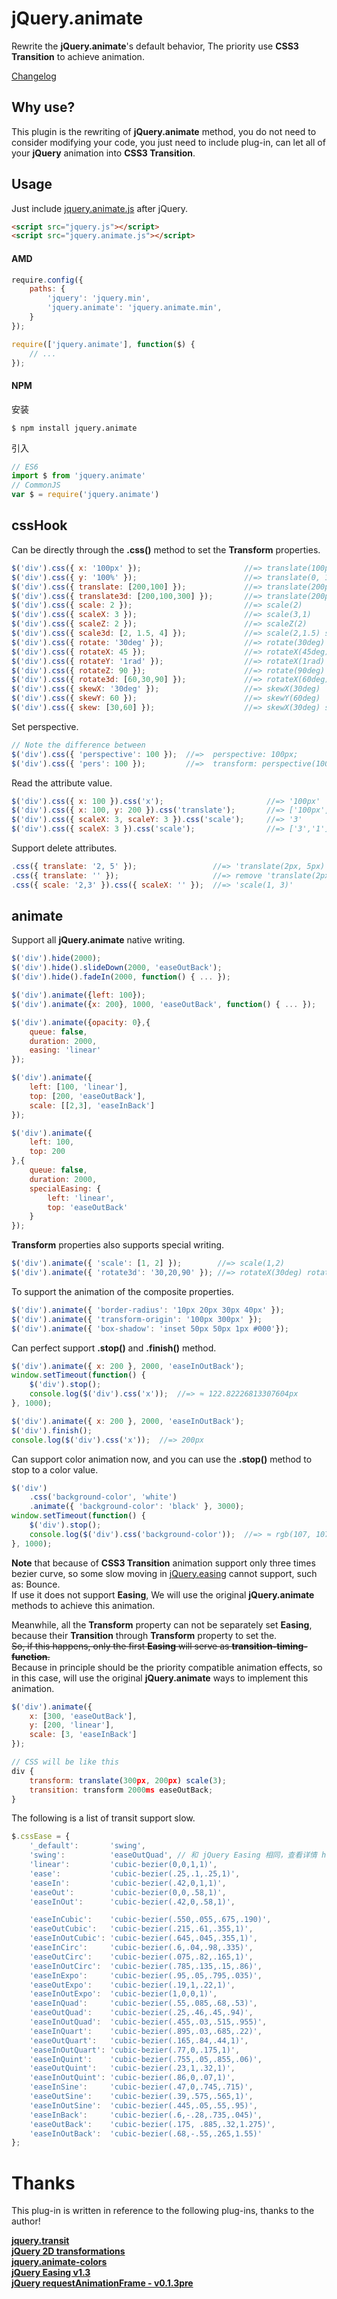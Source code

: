 # jQuery.animate

Rewrite the **jQuery.animate**'s default behavior, The priority use **CSS3 Transition** to achieve animation.

[Changelog](https://github.com/baijunjie/jquery.animate/blob/master/Changelog.md)


## Why use?

This plugin is the rewriting of **jQuery.animate** method, you do not need to consider modifying your code, you just need to include plug-in, can let all of your **jQuery** animation into **CSS3 Transition**.


## Usage

Just include [jquery.animate.js] after jQuery.


``` html
<script src="jquery.js"></script>
<script src="jquery.animate.js"></script>
```

#### AMD

```js
require.config({
	paths: {
		'jquery': 'jquery.min',
		'jquery.animate': 'jquery.animate.min',
	}
});

require(['jquery.animate'], function($) {
	// ...
});
```

#### NPM

安装

```
$ npm install jquery.animate
```

引入

```js
// ES6
import $ from 'jquery.animate'
// CommonJS
var $ = require('jquery.animate')
```

## cssHook

Can be directly through the **.css()** method to set the **Transform** properties.

``` js
$('div').css({ x: '100px' });                       //=> translate(100px, 0)
$('div').css({ y: '100%' });                        //=> translate(0, 100%)
$('div').css({ translate: [200,100] });             //=> translate(200px, 100px)
$('div').css({ translate3d: [200,100,300] });       //=> translate(200px, 100px) translateZ(300px) 
$('div').css({ scale: 2 });                         //=> scale(2)
$('div').css({ scaleX: 3 });                        //=> scale(3,1)
$('div').css({ scaleZ: 2 });                        //=> scaleZ(2)
$('div').css({ scale3d: [2, 1.5, 4] });             //=> scale(2,1.5) scaleZ(4) 
$('div').css({ rotate: '30deg' });                  //=> rotate(30deg)
$('div').css({ rotateX: 45 });                      //=> rotateX(45deg)
$('div').css({ rotateY: '1rad' });                  //=> rotateX(1rad)
$('div').css({ rotateZ: 90 });                      //=> rotate(90deg)
$('div').css({ rotate3d: [60,30,90] });             //=> rotateX(60deg) rotateY(30deg) rotate(90deg)
$('div').css({ skewX: '30deg' });                   //=> skewX(30deg)
$('div').css({ skewY: 60 });                        //=> skewY(60deg)
$('div').css({ skew: [30,60] });                    //=> skewX(30deg) skewY(60deg)
```

Set perspective.

```js
// Note the difference between
$('div').css({ 'perspective': 100 });  //=>  perspective: 100px;
$('div').css({ 'pers': 100 });         //=>  transform: perspective(100px);
```

Read the attribute value.

``` js
$('div').css({ x: 100 }).css('x');                       //=> '100px'
$('div').css({ x: 100, y: 200 }).css('translate');       //=> ['100px', '200px']
$('div').css({ scaleX: 3, scaleY: 3 }).css('scale');     //=> '3'
$('div').css({ scaleX: 3 }).css('scale');                //=> ['3','1']
```

Support delete attributes.

```js
.css({ translate: '2, 5' });                 //=> 'translate(2px, 5px)'
.css({ translate: '' });                     //=> remove 'translate(2px, 5px)'
.css({ scale: '2,3' }).css({ scaleX: '' });  //=> 'scale(1, 3)'
```


## animate

Support all **jQuery.animate** native writing.

```js
$('div').hide(2000);
$('div').hide().slideDown(2000, 'easeOutBack');
$('div').hide().fadeIn(2000, function() { ... });

$('div').animate({left: 100});
$('div').animate({x: 200}, 1000, 'easeOutBack', function() { ... });

$('div').animate({opacity: 0},{
	queue: false,
	duration: 2000,
	easing: 'linear'
});

$('div').animate({
	left: [100, 'linear'],
	top: [200, 'easeOutBack'],
	scale: [[2,3], 'easeInBack']
});

$('div').animate({
	left: 100,
	top: 200
},{
	queue: false,
	duration: 2000,
	specialEasing: {
		left: 'linear',
		top: 'easeOutBack'
	}
});
```

**Transform** properties also supports special writing.

```js
$('div').animate({ 'scale': [1, 2] });        //=> scale(1,2)
$('div').animate({ 'rotate3d': '30,20,90' }); //=> rotateX(30deg) rotateY(20deg) rotate(90deg)
```

To support the animation of the composite properties.

```js
$('div').animate({ 'border-radius': '10px 20px 30px 40px' });
$('div').animate({ 'transform-origin': '100px 300px' });
$('div').animate({ 'box-shadow': 'inset 50px 50px 1px #000'});
```

Can perfect support **.stop()** and **.finish()** method.

```js
$('div').animate({ x: 200 }, 2000, 'easeInOutBack');
window.setTimeout(function() {
	$('div').stop();
	console.log($('div').css('x'));  //=> ≈ 122.82226813307604px
}, 1000);
```
```js
$('div').animate({ x: 200 }, 2000, 'easeInOutBack');
$('div').finish();
console.log($('div').css('x'));  //=> 200px
```

Can support color animation now, and you can use the **.stop()** method to stop to a color value.

```js
$('div')
	.css('background-color', 'white')
	.animate({ 'background-color': 'black' }, 3000);
window.setTimeout(function() {
    $('div').stop();
    console.log($('div').css('background-color'));  //=> ≈ rgb(107, 107, 107)
}, 1000);
```

**Note** that because of **CSS3 Transition** animation support only three times bezier curve, so some slow moving in [jQuery.easing] cannot support, such as: Bounce.  
If use it does not support **Easing**, We will use the original **jQuery.animate** methods to achieve this animation.

Meanwhile, all the **Transform** property can not be separately set **Easing**, because their **Transition** through **Transform** property to set the.  
~~So, if this happens, only the first **Easing** will serve as **transition-timing-function**.~~  
Because in principle should be the priority compatible animation effects, so in this case, will use the original **jQuery.animate** ways to implement this animation.

```js
$('div').animate({
	x: [300, 'easeOutBack'],
	y: [200, 'linear'],
	scale: [3, 'easeInBack']
});

// CSS will be like this
div {
	transform: translate(300px, 200px) scale(3);
	transition: transform 2000ms easeOutBack;
}
```

The following is a list of transit support slow.

```js
$.cssEase = {
    '_default':       'swing',
    'swing':          'easeOutQuad', // 和 jQuery Easing 相同，查看详情 https://github.com/gdsmith/jquery.easing
    'linear':         'cubic-bezier(0,0,1,1)',
    'ease':           'cubic-bezier(.25,.1,.25,1)',
    'easeIn':         'cubic-bezier(.42,0,1,1)',
    'easeOut':        'cubic-bezier(0,0,.58,1)',
    'easeInOut':      'cubic-bezier(.42,0,.58,1)',

    'easeInCubic':    'cubic-bezier(.550,.055,.675,.190)',
    'easeOutCubic':   'cubic-bezier(.215,.61,.355,1)',
    'easeInOutCubic': 'cubic-bezier(.645,.045,.355,1)',
    'easeInCirc':     'cubic-bezier(.6,.04,.98,.335)',
    'easeOutCirc':    'cubic-bezier(.075,.82,.165,1)',
    'easeInOutCirc':  'cubic-bezier(.785,.135,.15,.86)',
    'easeInExpo':     'cubic-bezier(.95,.05,.795,.035)',
    'easeOutExpo':    'cubic-bezier(.19,1,.22,1)',
    'easeInOutExpo':  'cubic-bezier(1,0,0,1)',
    'easeInQuad':     'cubic-bezier(.55,.085,.68,.53)',
    'easeOutQuad':    'cubic-bezier(.25,.46,.45,.94)',
    'easeInOutQuad':  'cubic-bezier(.455,.03,.515,.955)',
    'easeInQuart':    'cubic-bezier(.895,.03,.685,.22)',
    'easeOutQuart':   'cubic-bezier(.165,.84,.44,1)',
    'easeInOutQuart': 'cubic-bezier(.77,0,.175,1)',
    'easeInQuint':    'cubic-bezier(.755,.05,.855,.06)',
    'easeOutQuint':   'cubic-bezier(.23,1,.32,1)',
    'easeInOutQuint': 'cubic-bezier(.86,0,.07,1)',
    'easeInSine':     'cubic-bezier(.47,0,.745,.715)',
    'easeOutSine':    'cubic-bezier(.39,.575,.565,1)',
    'easeInOutSine':  'cubic-bezier(.445,.05,.55,.95)',
    'easeInBack':     'cubic-bezier(.6,-.28,.735,.045)',
    'easeOutBack':    'cubic-bezier(.175, .885,.32,1.275)',
    'easeInOutBack':  'cubic-bezier(.68,-.55,.265,1.55)'
};
```


# Thanks

This plug-in is written in reference to the following plug-ins, thanks to the author!

[**jquery.transit**](https://github.com/rstacruz/jquery.transit)  
[**jQuery 2D transformations**](https://github.com/heygrady/transform/)  
[**jquery.animate-colors**](https://github.com/MilesOkeefe/jquery.animate-colors)  
[**jQuery Easing v1.3**](http://gsgd.co.uk/sandbox/jquery/easing/)  
[**jQuery requestAnimationFrame - v0.1.3pre**](https://github.com/gnarf37/jquery-requestAnimationFrame)




[jquery.animate.js]: https://github.com/baijunjie/jquery.animate/blob/master/jquery.animate.js
[jQuery.easing]: https://github.com/gdsmith/jquery.easing